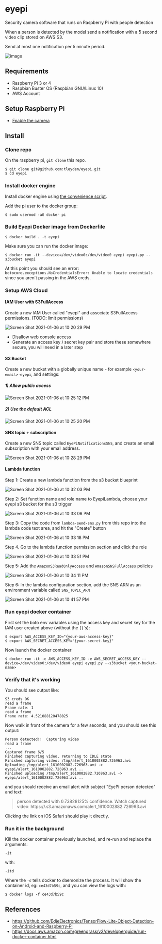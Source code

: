 # eyepi

Security camera software that runs on Raspberry Pi with people detection

When a person is detected by the model send a notification with a 5 second video clip stored on AWS S3.

Send at most one notification per 5 minute period.

![image](https://user-images.githubusercontent.com/296876/103612582-9e8f6700-4ed9-11eb-9266-f7e5ec927d9e.png)


## Requirements

* Raspberry Pi 3 or 4
* Raspbian Buster OS (Raspbian GNU/Linux 10)
* AWS Account

## Setup Raspberry Pi

* [Enable the camera](https://www.raspberrypi.org/documentation/configuration/camera.md)

## Install

### Clone repo

On the raspberry pi, `git clone` this repo.

```
$ git clone git@github.com:tleyden/eyepi.git
$ cd eyepi
```

### Install docker engine

Install docker engine using [the convenience script](https://docs.docker.com/engine/install/debian/#install-using-the-convenience-script).

Add the pi user to the docker group:

```
$ sudo usermod -aG docker pi
```

### Build Eyepi Docker image from Dockerfile

```
$ docker build . -t eyepi
```

Make sure you can run the docker image:

```
$ docker run -it --device=/dev/video0:/dev/video0 eyepi eyepi.py --s3bucket eyepi
```

At this point you should see an error: `botocore.exceptions.NoCredentialsError: Unable to locate credentials` since you aren't passing in the AWS creds.

### Setup AWS Cloud

#### IAM User with S3FullAccess

Create a new IAM User called "eyepi" and associate S3FullAccess permissions.  (TODO: limit permissions)

![Screen Shot 2021-01-06 at 10 20 29 PM](https://user-images.githubusercontent.com/296876/103858698-ab44c400-506d-11eb-8957-e7db7d86951b.png)

* Disallow web console access
* Generate an access key / secret key pair and store these somewhere secure, you will need in a later step

#### S3 Bucket

Create a new bucket with a globally unique name - for example `<your-email>-eyepi`, and settings:

##### 1) Allow public access

![Screen Shot 2021-01-06 at 10 25 12 PM](https://user-images.githubusercontent.com/296876/103858953-15f5ff80-506e-11eb-9cf5-96ebecfdc40e.png)

##### 2) Use the default ACL 

![Screen Shot 2021-01-06 at 10 25 20 PM](https://user-images.githubusercontent.com/296876/103858949-14c4d280-506e-11eb-81bf-1a360715f114.png)

#### SNS topic + subscription

Create a new SNS topic called `EyePiNotificationsSNS`, and create an email subscription with your email address.

![Screen Shot 2021-01-06 at 10 28 29 PM](https://user-images.githubusercontent.com/296876/103859403-d845a680-506e-11eb-8e08-355dd107a1e3.png)

#### Lambda function

Step 1: Create a new lambda function from the s3 bucket blueprint

![Screen Shot 2021-01-06 at 10 32 03 PM](https://user-images.githubusercontent.com/296876/103859815-8ea98b80-506f-11eb-840a-a8649f2cb5f1.png)

Step 2: Set function name and role name to EyepiLambda, choose your eyepi s3 bucket for the s3 trigger

![Screen Shot 2021-01-06 at 10 33 06 PM](https://user-images.githubusercontent.com/296876/103859922-bd276680-506f-11eb-8fd5-92a0c998ce2d.png)

Step 3: Copy the code from `lambda-send-sns.py` from this repo into the lambda code text area, and hit the "Create" button

![Screen Shot 2021-01-06 at 10 33 18 PM](https://user-images.githubusercontent.com/296876/103860004-e1834300-506f-11eb-95a0-cdf934a7161f.png)

Step 4. Go to the lambda function permission section and click the role

![Screen Shot 2021-01-06 at 10 33 51 PM](https://user-images.githubusercontent.com/296876/103860173-24451b00-5070-11eb-9bbc-5e3a6fc744a6.png)

Step 5: Add the `AmazonS3ReadOnlyAccess` and `AmazonSNSFullAccess` policies

![Screen Shot 2021-01-06 at 10 34 11 PM](https://user-images.githubusercontent.com/296876/103860137-17282c00-5070-11eb-98ac-a62ed4dd7549.png)

Step 6: In the lambda configuration section, add the SNS ARN as an environment variable called `SNS_TOPIC_ARN`

![Screen Shot 2021-01-06 at 10 41 57 PM](https://user-images.githubusercontent.com/296876/103860792-19d75100-5071-11eb-9253-6036c35d53a4.png)

### Run eyepi docker container

First set the boto env variables using the access key and secret key for the IAM user created above (without the `{}`'s):

````
$ export AWS_ACCESS_KEY_ID="{your-aws-access-key}"
$ export AWS_SECRET_ACCESS_KEY="{your-secret-key}"
````

Now launch the docker container

```
$ docker run -it -e AWS_ACCESS_KEY_ID -e AWS_SECRET_ACCESS_KEY --device=/dev/video0:/dev/video0 eyepi eyepi.py --s3bucket <your-bucket-name>
```

### Verify that it's working

You should see output like:

```
S3 creds OK
read a frame
Frame rate: 1
read a frame
Frame rate: 4.521088120478825
```

Now walk in front of the camera for a few seconds, and you should see this output:

```
Person detected!!  Capturing video
read a frame
...
Captured frame 6/5
Finished capturing video, returning to IDLE state
Finished capturing video: /tmp/alert_1610002882.726963.avi
Uploading /tmp/alert_1610002882.726963.avi -> eyepi/alert_1610002882.726963.avi ..
Finished uploading /tmp/alert_1610002882.726963.avi -> eyepi/alert_1610002882.726963.avi ..
```

and you should receive an email alert with subject "EyePi person detected" and text:

> person detected with 0.73828125% confidence.  Watch captured video: https://<your-bucket>.s3.amazonaws.com/alert_1610002882.726963.avi

Clicking the link on iOS Safari should play it directly.

### Run it in the background

Kill the docker container previously launched, and re-run and replace the arguments:

```
-it
```

with:

```
-itd
```

Where the `-d` tells docker to daemonize the process.  It will show the container id, eg: `ce43d7b59c`, and you can view the logs with:

```
$ docker logs -f ce43d7b59c
```

## References

* https://github.com/EdjeElectronics/TensorFlow-Lite-Object-Detection-on-Android-and-Raspberry-Pi
* https://docs.aws.amazon.com/greengrass/v2/developerguide/run-docker-container.html
